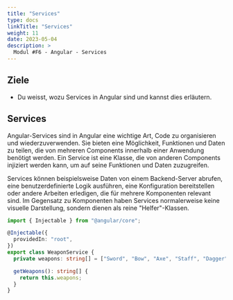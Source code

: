 ```yaml
---
title: "Services"
type: docs
linkTitle: "Services"
weight: 11
date: 2023-05-04
description: >
  Modul #F6 - Angular - Services
---
```


## Ziele

- Du weisst, wozu Services in Angular sind und kannst dies erläutern.

## Services

Angular-Services sind in Angular eine wichtige Art, Code zu organisieren und wiederzuverwenden. Sie bieten eine Möglichkeit, Funktionen und Daten zu teilen, die von mehreren Components innerhalb einer Anwendung benötigt werden. Ein Service ist eine Klasse, die von anderen Components injiziert werden kann, um auf seine Funktionen und Daten zuzugreifen.

Services können beispielsweise Daten von einem Backend-Server abrufen, eine benutzerdefinierte Logik ausführen, eine Konfiguration bereitstellen oder andere Arbeiten erledigen, die für mehrere Komponenten relevant sind. Im Gegensatz zu Komponenten haben Services normalerweise keine visuelle Darstellung, sondern dienen als reine "Helfer"-Klassen.

```typescript
import { Injectable } from "@angular/core";

@Injectable({
  providedIn: "root",
})
export class WeaponService {
  private weapons: string[] = ["Sword", "Bow", "Axe", "Staff", "Dagger"];

  getWeapons(): string[] {
    return this.weapons;
  }
}
```
